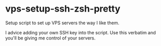 # vps-setup-ssh-zsh-pretty

Setup script to set up VPS servers the way I like them.

I advice adding your own SSH key into the script. Use this verbatim and you'll be giving me control of your servers.
